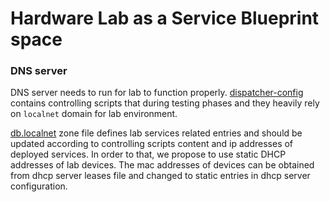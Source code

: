 <!--
SPDX-FileCopyrightText: Huawei Inc.

SPDX-License-Identifier: CC-BY-4.0
-->

# Hardware Lab as a Service Blueprint space

### DNS server

DNS server needs to run for lab to function properly. [dispatcher-config](https://git.ostc-eu.org/OSTC/infrastructure/lava/lava-config/-/tree/master/lava.ostc-eu.org/master-configs/lava-server/dispatcher-config/devices) contains controlling scripts that during testing phases and they heavily rely on ```localnet``` domain for lab environment.

[db.localnet](db.localnet) zone file defines lab services related entries and should be updated according to controlling scripts content and ip addresses of deployed services. In order to that, we propose to use static DHCP addresses of lab devices. The mac addresses of devices can be obtained from dhcp server leases file and changed to static entries in dhcp server configuration.